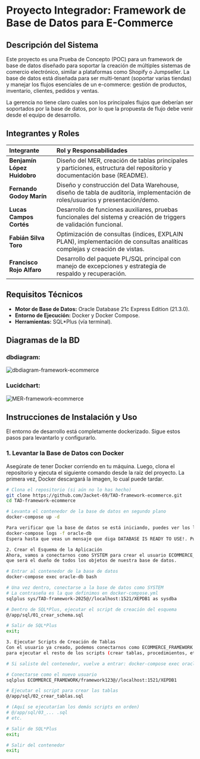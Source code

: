 # Proyecto Integrador: Framework de Base de Datos para E-Commerce

## Descripción del Sistema

Este proyecto es una Prueba de Concepto (POC) para un framework de base de datos diseñado para soportar la creación de múltiples sistemas de comercio electrónico, similar a plataformas como Shopify o Jumpseller.
La base de datos está diseñada para ser multi-tenant (soportar varias tiendas) y manejar los flujos esenciales de un e-commerce: gestión de productos, inventario, clientes, pedidos y ventas.

La gerencia no tiene claro cuales son los principales flujos que deberían ser soportados por la base de datos, por lo que la propuesta de flujo debe venir desde el equipo de desarrollo.

## Integrantes y Roles

| Integrante | Rol y Responsabilidades |
| :--- | :--- |
| **Benjamín López Huidobro** | Diseño del MER, creación de tablas principales y particiones, estructura del repositorio y documentación base (README). |
| **Fernando Godoy Marín** | Diseño y construcción del Data Warehouse, diseño de tabla de auditoría, implementación de roles/usuarios y presentación/demo. |
| **Lucas Campos Cortés** | Desarrollo de funciones auxiliares, pruebas funcionales del sistema y creación de triggers de validación funcional. |
| **Fabián Silva Toro** | Optimización de consultas (índices, EXPLAIN PLAN), implementación de consultas analíticas complejas y creación de vistas. |
| **Francisco Rojo Alfaro** | Desarrollo del paquete PL/SQL principal con manejo de excepciones y estrategia de respaldo y recuperación. |

## Requisitos Técnicos

* **Motor de Base de Datos:** Oracle Database 21c Express Edition (21.3.0).
* **Entorno de Ejecución:** Docker y Docker Compose.
* **Herramientas:** SQL*Plus (vía terminal).

## Diagramas de la BD
### dbdiagram:
![dbdiagram-framework-ecommerce](https://github.com/user-attachments/assets/51a7d19c-6467-4498-8b7c-9a987d36bd3a)

### Lucidchart:
![MER-framework-ecommerce](https://github.com/user-attachments/assets/52ee832d-17d5-48f5-9120-66c9a5cf02ac)

## Instrucciones de Instalación y Uso

El entorno de desarrollo está completamente dockerizado. Sigue estos pasos para levantarlo y configurarlo.

### 1. Levantar la Base de Datos con Docker

Asegúrate de tener Docker corriendo en tu máquina. Luego, clona el repositorio y ejecuta el siguiente comando desde la raíz del proyecto.
La primera vez, Docker descargará la imagen, lo cual puede tardar.

```bash
# Clona el repositorio (si aún no lo has hecho)
git clone https://github.com/Jacket-69/TAD-framework-ecommerce.git
cd TAD-framework-ecommerce

# Levanta el contenedor de la base de datos en segundo plano
docker-compose up -d

Para verificar que la base de datos se está iniciando, puedes ver los logs:
docker-compose logs -f oracle-db
Espera hasta que veas un mensaje que diga DATABASE IS READY TO USE!. Puedes salir de los logs con Ctrl+C.

2. Crear el Esquema de la Aplicación
Ahora, vamos a conectarnos como SYSTEM para crear el usuario ECOMMERCE_FRAMEWORK,
que será el dueño de todos los objetos de nuestra base de datos.

# Entrar al contenedor de la base de datos
docker-compose exec oracle-db bash

# Una vez dentro, conectarse a la base de datos como SYSTEM
# La contraseña es la que definimos en docker-compose.yml
sqlplus sys/TAD-framework-2025@//localhost:1521/XEPDB1 as sysdba

# Dentro de SQL*Plus, ejecutar el script de creación del esquema
@/app/sql/01_crear_schema.sql

# Salir de SQL*Plus
exit;

3. Ejecutar Scripts de Creación de Tablas
Con el usuario ya creado, podemos conectarnos como ECOMMERCE_FRAMEWORK
para ejecutar el resto de los scripts (crear tablas, procedimientos, etc.).

# Si saliste del contenedor, vuelve a entrar: docker-compose exec oracle-db bash

# Conectarse como el nuevo usuario
sqlplus ECOMMERCE_FRAMEWORK/framework123@//localhost:1521/XEPDB1

# Ejecutar el script para crear las tablas
@/app/sql/02_crear_tablas.sql

# (Aquí se ejecutarían los demás scripts en orden)
# @/app/sql/03_... .sql
# etc.

# Salir de SQL*Plus
exit;

# Salir del contenedor
exit;
```





